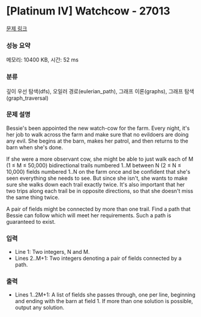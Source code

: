 # [Platinum IV] Watchcow - 27013 

[문제 링크](https://www.acmicpc.net/problem/27013) 

### 성능 요약

메모리: 10400 KB, 시간: 52 ms

### 분류

깊이 우선 탐색(dfs), 오일러 경로(eulerian_path), 그래프 이론(graphs), 그래프 탐색(graph_traversal)

### 문제 설명

<p>Bessie's been appointed the new watch-cow for the farm. Every night, it's her job to walk across the farm and make sure that no evildoers are doing any evil. She begins at the barn, makes her patrol, and then returns to the barn when she's done.</p>

<p>If she were a more observant cow, she might be able to just walk each of M (1 ≤ M ≤ 50,000) bidirectional trails numbered 1..M between N (2 ≤ N ≤ 10,000) fields numbered 1..N on the farm once and be confident that she's seen everything she needs to see. But since she isn't, she wants to make sure she walks down each trail exactly twice. It's also important that her two trips along each trail be in opposite directions, so that she doesn't miss the same thing twice.</p>

<p>A pair of fields might be connected by more than one trail. Find a path that Bessie can follow which will meet her requirements. Such a path is guaranteed to exist.</p>

### 입력 

 <ul>
	<li>Line 1: Two integers, N and M.</li>
	<li>Lines 2..M+1: Two integers denoting a pair of fields connected by a path.</li>
</ul>

### 출력 

 <ul>
	<li>Lines 1..2M+1: A list of fields she passes through, one per line, beginning and ending with the barn at field 1. If more than one solution is possible, output any solution.</li>
</ul>

